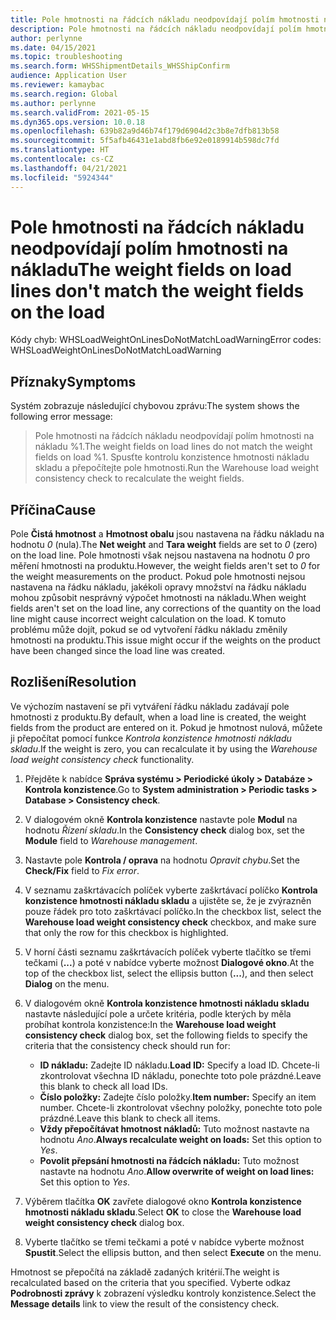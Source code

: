 ```yaml
---
title: Pole hmotnosti na řádcích nákladu neodpovídají polím hmotnosti na nákladu
description: Pole hmotnosti na řádcích nákladu neodpovídají polím hmotnosti na nákladu
author: perlynne
ms.date: 04/15/2021
ms.topic: troubleshooting
ms.search.form: WHSShipmentDetails_WHSShipConfirm
audience: Application User
ms.reviewer: kamaybac
ms.search.region: Global
ms.author: perlynne
ms.search.validFrom: 2021-05-15
ms.dyn365.ops.version: 10.0.18
ms.openlocfilehash: 639b82a9d46b74f179d6904d2c3b8e7dfb813b58
ms.sourcegitcommit: 5f5afb46431e1abd8fb6e92e0189914b598dc7fd
ms.translationtype: HT
ms.contentlocale: cs-CZ
ms.lasthandoff: 04/21/2021
ms.locfileid: "5924344"
---
```

# <a name="the-weight-fields-on-load-lines-dont-match-the-weight-fields-on-the-load"></a><span data-ttu-id="08bbb-103">Pole hmotnosti na řádcích nákladu neodpovídají polím hmotnosti na nákladu</span><span class="sxs-lookup"><span data-stu-id="08bbb-103">The weight fields on load lines don't match the weight fields on the load</span></span>

<span data-ttu-id="08bbb-104">Kódy chyb: WHSLoadWeightOnLinesDoNotMatchLoadWarning</span><span class="sxs-lookup"><span data-stu-id="08bbb-104">Error codes: WHSLoadWeightOnLinesDoNotMatchLoadWarning</span></span>

## <a name="symptoms"></a><span data-ttu-id="08bbb-105">Příznaky</span><span class="sxs-lookup"><span data-stu-id="08bbb-105">Symptoms</span></span>

<span data-ttu-id="08bbb-106">Systém zobrazuje následující chybovou zprávu:</span><span class="sxs-lookup"><span data-stu-id="08bbb-106">The system shows the following error message:</span></span>

> <span data-ttu-id="08bbb-107">Pole hmotnosti na řádcích nákladu neodpovídají polím hmotnosti na nákladu %1.</span><span class="sxs-lookup"><span data-stu-id="08bbb-107">The weight fields on load lines do not match the weight fields on load %1.</span></span> <span data-ttu-id="08bbb-108">Spusťte kontrolu konzistence hmotnosti nákladu skladu a přepočítejte pole hmotnosti.</span><span class="sxs-lookup"><span data-stu-id="08bbb-108">Run the Warehouse load weight consistency check to recalculate the weight fields.</span></span>

## <a name="cause"></a><span data-ttu-id="08bbb-109">Příčina</span><span class="sxs-lookup"><span data-stu-id="08bbb-109">Cause</span></span>

<span data-ttu-id="08bbb-110">Pole **Čistá hmotnost** a **Hmotnost obalu** jsou nastavena na řádku nákladu na hodnotu *0* (nula).</span><span class="sxs-lookup"><span data-stu-id="08bbb-110">The **Net weight** and **Tara weight** fields are set to *0* (zero) on the load line.</span></span> <span data-ttu-id="08bbb-111">Pole hmotnosti však nejsou nastavena na hodnotu *0* pro měření hmotnosti na produktu.</span><span class="sxs-lookup"><span data-stu-id="08bbb-111">However, the weight fields aren't set to *0* for the weight measurements on the product.</span></span> <span data-ttu-id="08bbb-112">Pokud pole hmotnosti nejsou nastavena na řádku nákladu, jakékoli opravy množství na řádku nákladu mohou způsobit nesprávný výpočet hmotnosti na nákladu.</span><span class="sxs-lookup"><span data-stu-id="08bbb-112">When weight fields aren't set on the load line, any corrections of the quantity on the load line might cause incorrect weight calculation on the load.</span></span> <span data-ttu-id="08bbb-113">K tomuto problému může dojít, pokud se od vytvoření řádku nákladu změnily hmotnosti na produktu.</span><span class="sxs-lookup"><span data-stu-id="08bbb-113">This issue might occur if the weights on the product have been changed since the load line was created.</span></span>

## <a name="resolution"></a><span data-ttu-id="08bbb-114">Rozlišení</span><span class="sxs-lookup"><span data-stu-id="08bbb-114">Resolution</span></span>

<span data-ttu-id="08bbb-115">Ve výchozím nastavení se při vytváření řádku nákladu zadávají pole hmotnosti z produktu.</span><span class="sxs-lookup"><span data-stu-id="08bbb-115">By default, when a load line is created, the weight fields from the product are entered on it.</span></span> <span data-ttu-id="08bbb-116">Pokud je hmotnost nulová, můžete ji přepočítat pomocí funkce *Kontrola konzistence hmotnosti nákladu skladu*.</span><span class="sxs-lookup"><span data-stu-id="08bbb-116">If the weight is zero, you can recalculate it by using the *Warehouse load weight consistency check* functionality.</span></span>

1. <span data-ttu-id="08bbb-117">Přejděte k nabídce **Správa systému \> Periodické úkoly \> Databáze \> Kontrola konzistence**.</span><span class="sxs-lookup"><span data-stu-id="08bbb-117">Go to **System administration \> Periodic tasks \> Database \> Consistency check**.</span></span>
1. <span data-ttu-id="08bbb-118">V dialogovém okně **Kontrola konzistence** nastavte pole **Modul** na hodnotu *Řízení skladu*.</span><span class="sxs-lookup"><span data-stu-id="08bbb-118">In the **Consistency check** dialog box, set the **Module** field to *Warehouse management*.</span></span>
1. <span data-ttu-id="08bbb-119">Nastavte pole **Kontrola / oprava** na hodnotu *Opravit chybu*.</span><span class="sxs-lookup"><span data-stu-id="08bbb-119">Set the **Check/Fix** field to *Fix error*.</span></span>
1. <span data-ttu-id="08bbb-120">V seznamu zaškrtávacích políček vyberte zaškrtávací políčko **Kontrola konzistence hmotnosti nákladu skladu** a ujistěte se, že je zvýrazněn pouze řádek pro toto zaškrtávací políčko.</span><span class="sxs-lookup"><span data-stu-id="08bbb-120">In the checkbox list, select the **Warehouse load weight consistency check** checkbox, and make sure that only the row for this checkbox is highlighted.</span></span>
1. <span data-ttu-id="08bbb-121">V horní části seznamu zaškrtávacích políček vyberte tlačítko se třemi tečkami (**...**) a poté v nabídce vyberte možnost **Dialogové okno**.</span><span class="sxs-lookup"><span data-stu-id="08bbb-121">At the top of the checkbox list, select the ellipsis button (**...**), and then select **Dialog** on the menu.</span></span>
1. <span data-ttu-id="08bbb-122">V dialogovém okně **Kontrola konzistence hmotnosti nákladu skladu** nastavte následující pole a určete kritéria, podle kterých by měla probíhat kontrola konzistence:</span><span class="sxs-lookup"><span data-stu-id="08bbb-122">In the **Warehouse load weight consistency check** dialog box, set the following fields to specify the criteria that the consistency check should run for:</span></span>

    - <span data-ttu-id="08bbb-123">**ID nákladu:** Zadejte ID nákladu.</span><span class="sxs-lookup"><span data-stu-id="08bbb-123">**Load ID:** Specify a load ID.</span></span> <span data-ttu-id="08bbb-124">Chcete-li zkontrolovat všechna ID nákladu, ponechte toto pole prázdné.</span><span class="sxs-lookup"><span data-stu-id="08bbb-124">Leave this blank to check all load IDs.</span></span>
    - <span data-ttu-id="08bbb-125">**Číslo položky:** Zadejte číslo položky.</span><span class="sxs-lookup"><span data-stu-id="08bbb-125">**Item number:** Specify an item number.</span></span> <span data-ttu-id="08bbb-126">Chcete-li zkontrolovat všechny položky, ponechte toto pole prázdné.</span><span class="sxs-lookup"><span data-stu-id="08bbb-126">Leave this blank to check all items.</span></span>
    - <span data-ttu-id="08bbb-127">**Vždy přepočítávat hmotnost nákladů:** Tuto možnost nastavte na hodnotu *Ano*.</span><span class="sxs-lookup"><span data-stu-id="08bbb-127">**Always recalculate weight on loads:** Set this option to *Yes*.</span></span>
    - <span data-ttu-id="08bbb-128">**Povolit přepsání hmotnosti na řádcích nákladu:** Tuto možnost nastavte na hodnotu *Ano*.</span><span class="sxs-lookup"><span data-stu-id="08bbb-128">**Allow overwrite of weight on load lines:** Set this option to *Yes*.</span></span>

1. <span data-ttu-id="08bbb-129">Výběrem tlačítka **OK** zavřete dialogové okno **Kontrola konzistence hmotnosti nákladu skladu**.</span><span class="sxs-lookup"><span data-stu-id="08bbb-129">Select **OK** to close the **Warehouse load weight consistency check** dialog box.</span></span>
1. <span data-ttu-id="08bbb-130">Vyberte tlačítko se třemi tečkami a poté v nabídce vyberte možnost **Spustit**.</span><span class="sxs-lookup"><span data-stu-id="08bbb-130">Select the ellipsis button, and then select **Execute** on the menu.</span></span>

<span data-ttu-id="08bbb-131">Hmotnost se přepočítá na základě zadaných kritérií.</span><span class="sxs-lookup"><span data-stu-id="08bbb-131">The weight is recalculated based on the criteria that you specified.</span></span> <span data-ttu-id="08bbb-132">Vyberte odkaz **Podrobnosti zprávy** k zobrazení výsledku kontroly konzistence.</span><span class="sxs-lookup"><span data-stu-id="08bbb-132">Select the **Message details** link to view the result of the consistency check.</span></span>
